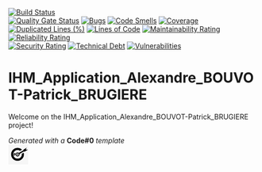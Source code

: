 [![Build Status](https://codefirst.iut.uca.fr/api/badges/alexandre.bouvot/IHM_Application_Alexandre_BOUVOT-Patrick_BRUGIERE/status.svg)](https://codefirst.iut.uca.fr/alexandre.bouvot/IHM_Application_Alexandre_BOUVOT-Patrick_BRUGIERE)  
[![Quality Gate Status](https://codefirst.iut.uca.fr/sonar/api/project_badges/measure?project=IHM_Application_Alexandre_BOUVOT-Patrick_BRUGIERE&metric=alert_status)](https://codefirst.iut.uca.fr/sonar/dashboard?id=IHM_Application_Alexandre_BOUVOT-Patrick_BRUGIERE)
[![Bugs](https://codefirst.iut.uca.fr/sonar/api/project_badges/measure?project=IHM_Application_Alexandre_BOUVOT-Patrick_BRUGIERE&metric=bugs)](https://codefirst.iut.uca.fr/sonar/dashboard?id=IHM_Application_Alexandre_BOUVOT-Patrick_BRUGIERE)
[![Code Smells](https://codefirst.iut.uca.fr/sonar/api/project_badges/measure?project=IHM_Application_Alexandre_BOUVOT-Patrick_BRUGIERE&metric=code_smells)](https://codefirst.iut.uca.fr/sonar/dashboard?id=IHM_Application_Alexandre_BOUVOT-Patrick_BRUGIERE)
[![Coverage](https://codefirst.iut.uca.fr/sonar/api/project_badges/measure?project=IHM_Application_Alexandre_BOUVOT-Patrick_BRUGIERE&metric=coverage)](https://codefirst.iut.uca.fr/sonar/dashboard?id=IHM_Application_Alexandre_BOUVOT-Patrick_BRUGIERE)  
[![Duplicated Lines (%)](https://codefirst.iut.uca.fr/sonar/api/project_badges/measure?project=IHM_Application_Alexandre_BOUVOT-Patrick_BRUGIERE&metric=duplicated_lines_density)](https://codefirst.iut.uca.fr/sonar/dashboard?id=IHM_Application_Alexandre_BOUVOT-Patrick_BRUGIERE)
[![Lines of Code](https://codefirst.iut.uca.fr/sonar/api/project_badges/measure?project=IHM_Application_Alexandre_BOUVOT-Patrick_BRUGIERE&metric=ncloc)](https://codefirst.iut.uca.fr/sonar/dashboard?id=IHM_Application_Alexandre_BOUVOT-Patrick_BRUGIERE)
[![Maintainability Rating](https://codefirst.iut.uca.fr/sonar/api/project_badges/measure?project=IHM_Application_Alexandre_BOUVOT-Patrick_BRUGIERE&metric=sqale_rating)](https://codefirst.iut.uca.fr/sonar/dashboard?id=IHM_Application_Alexandre_BOUVOT-Patrick_BRUGIERE)
[![Reliability Rating](https://codefirst.iut.uca.fr/sonar/api/project_badges/measure?project=IHM_Application_Alexandre_BOUVOT-Patrick_BRUGIERE&metric=reliability_rating)](https://codefirst.iut.uca.fr/sonar/dashboard?id=IHM_Application_Alexandre_BOUVOT-Patrick_BRUGIERE)  
[![Security Rating](https://codefirst.iut.uca.fr/sonar/api/project_badges/measure?project=IHM_Application_Alexandre_BOUVOT-Patrick_BRUGIERE&metric=security_rating)](https://codefirst.iut.uca.fr/sonar/dashboard?id=IHM_Application_Alexandre_BOUVOT-Patrick_BRUGIERE)
[![Technical Debt](https://codefirst.iut.uca.fr/sonar/api/project_badges/measure?project=IHM_Application_Alexandre_BOUVOT-Patrick_BRUGIERE&metric=sqale_index)](https://codefirst.iut.uca.fr/sonar/dashboard?id=IHM_Application_Alexandre_BOUVOT-Patrick_BRUGIERE)
[![Vulnerabilities](https://codefirst.iut.uca.fr/sonar/api/project_badges/measure?project=IHM_Application_Alexandre_BOUVOT-Patrick_BRUGIERE&metric=vulnerabilities)](https://codefirst.iut.uca.fr/sonar/dashboard?id=IHM_Application_Alexandre_BOUVOT-Patrick_BRUGIERE)  

 
# IHM_Application_Alexandre_BOUVOT-Patrick_BRUGIERE

Welcome on the IHM_Application_Alexandre_BOUVOT-Patrick_BRUGIERE project!  

  

_Generated with a_ **Code#0** _template_  
<img src="Documentation/doc_images/CodeFirst.png" height=40/>   